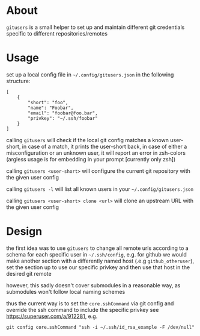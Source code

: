 # About
`gitusers` is a small helper to set up and maintain different git credentials specific to different repositories/remotes

# Usage
set up a local config file in `~/.config/gitusers.json` in the following structure:

```
[
    {
        "short": "foo",
        "name": "Foobar",
        "email": "foobar@foo.bar",
        "privkey": "~/.ssh/foobar"
    }
]
```

calling `gitusers` will check if the local git config matches a known user-short, in case of a match, it prints the user-short back, in case of either a misconfiguration or an unknown user, it will report an error in zsh-colors (argless usage is for embedding in your prompt [currently only zsh])

calling `gitusers <user-short>` will configure the current git repository with the given user config

calling `gitusers -l` will list all known users in your `~/.config/gitusers.json`

calling `gitusers <user-short> clone <url>` will clone an upstream URL with the given user config

# Design
the first idea was to use `gitusers` to change all remote urls according to a schema
for each specific user in `~/.ssh/config`, e.g. for github we would make another
section with a differently named host (.e.g `github_otheruser`), set the section up
to use our specific privkey and then use that host in the desired git remote

however, this sadly doesn't cover submodules in a reasonable way, as submodules
won't follow local naming schemes

thus the current way is to set the `core.sshCommand` via git config and
override the ssh command to include the specific privkey see <https://superuser.com/a/912281>, e.g.
```
git config core.sshCommand "ssh -i ~/.ssh/id_rsa_example -F /dev/null"
```
